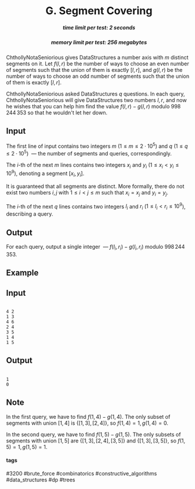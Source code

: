 <h1 style='text-align: center;'> G. Segment Covering</h1>

<h5 style='text-align: center;'>time limit per test: 2 seconds</h5>
<h5 style='text-align: center;'>memory limit per test: 256 megabytes</h5>

ChthollyNotaSeniorious gives DataStructures a number axis with $m$ distinct segments on it. Let $f(l,r)$ be the number of ways to choose an even number of segments such that the union of them is exactly $[l,r]$, and $g(l,r)$ be the number of ways to choose an odd number of segments such that the union of them is exactly $[l,r]$.

ChthollyNotaSeniorious asked DataStructures $q$ questions. In each query, ChthollyNotaSeniorious will give DataStructures two numbers $l, r$, and now he wishes that you can help him find the value $f(l,r)-g(l,r)$ modulo $998\,244\,353$ so that he wouldn't let her down. 

## Input

The first line of input contains two integers $m$ ($1 \leq m \leq 2 \cdot 10^5$) and $q$ ($1 \leq q \leq 2 \cdot 10^5$)  — the number of segments and queries, correspondingly.

The $i$-th of the next $m$ lines contains two integers $x_i$ and $y_i$ ($1 \leq x_i < y_i \leq 10^9$), denoting a segment $[x_i, y_i]$. 

It is guaranteed that all segments are distinct. More formally, there do not exist two numbers $i, j$ with $1 \le i < j \le m$ such that $x_i = x_j$ and $y_i = y_j$.

The $i$-th of the next $q$ lines contains two integers $l_i$ and $r_i$ ($1 \leq l_i < r_i \leq 10^9$), describing a query.

## Output

For each query, output a single integer  — $f(l_i,r_i)-g(l_i,r_i)$ modulo $998\,244\,353$.

## Example

## Input


```

4 2
1 3
4 6
2 4
3 5
1 4
1 5

```
## Output


```

1
0

```
## Note

In the first query, we have to find $f(1, 4) - g(1, 4)$. The only subset of segments with union $[1, 4]$ is $\{[1, 3], [2, 4]\}$, so $f(1, 4) = 1, g(1, 4) = 0$.

In the second query, we have to find $f(1, 5) - g(1, 5)$. The only subsets of segments with union $[1, 5]$ are $\{[1, 3], [2, 4], [3, 5]\}$ and $\{[1, 3], [3, 5]\}$, so $f(1, 5) = 1, g(1, 5) = 1$.



#### tags 

#3200 #brute_force #combinatorics #constructive_algorithms #data_structures #dp #trees 